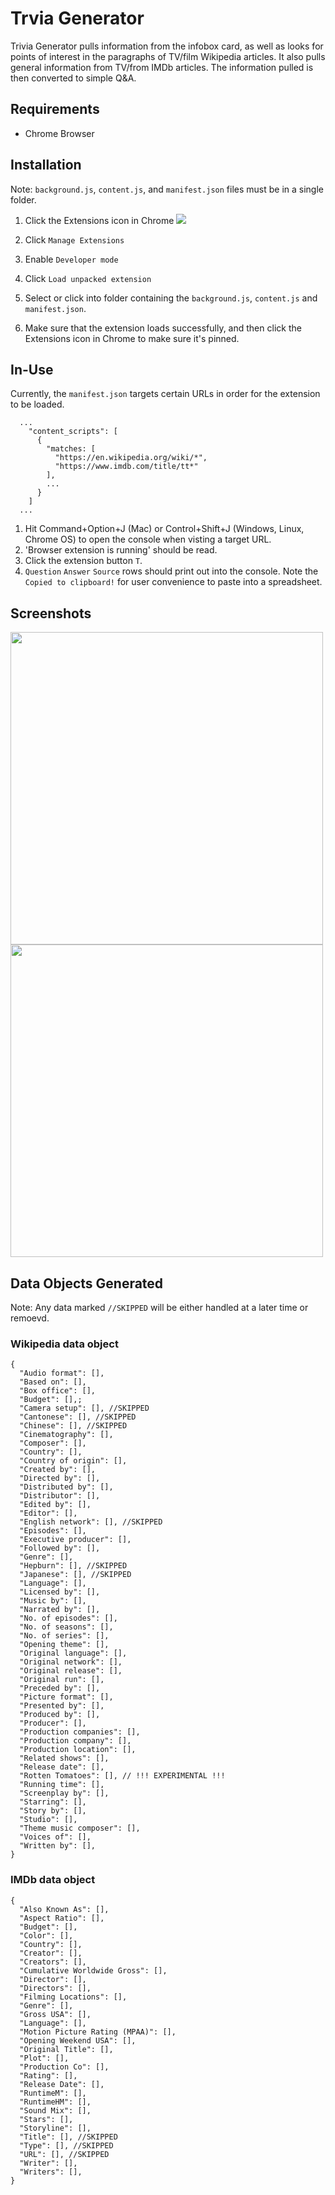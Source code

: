 # Trvia Generator

Trivia Generator pulls information from the infobox card, as well as looks for points of interest in the paragraphs of TV/film Wikipedia articles. It also pulls general information from TV/from IMDb articles. The information pulled is then converted to simple Q&A.

## Requirements

- Chrome Browser

## Installation

Note: `background.js`, `content.js`, and `manifest.json` files must be in a single folder.

1. Click the Extensions icon in Chrome
   <img src="https://storage.googleapis.com/support-forums-api/attachment/thread-14033830-12399559427379765140.jpg">

2. Click `Manage Extensions`
3. Enable `Developer mode`
4. Click `Load unpacked extension`
5. Select or click into folder containing the `background.js`, `content.js` and `manifest.json`.
6. Make sure that the extension loads successfully, and then click the Extensions icon in Chrome to make sure it's pinned.

## In-Use

Currently, the `manifest.json` targets certain URLs in order for the extension to be loaded.

```
  ...
    "content_scripts": [
      {
        "matches: [
          "https://en.wikipedia.org/wiki/*",
          "https://www.imdb.com/title/tt*"
        ],
        ...
      }
    ]
  ...
```

1. Hit Command+Option+J (Mac) or Control+Shift+J (Windows, Linux, Chrome OS) to open the console when visting a target URL.
2. 'Browser extension is running' should be read.
3. Click the extension button `T`.
4. `Question` `Answer` `Source` rows should print out into the console. Note the `Copied to clipboard!` for user convenience to paste into a spreadsheet.

## Screenshots

<img src="https://github.com/julienshim/browser-extensions-playground/blob/master/Trivia%20Generator/images/typew.png?raw=true" width="500">

<img src="https://github.com/julienshim/browser-extensions-playground/blob/master/Trivia%20Generator/images/typei.png?raw=true" width="500">

## Data Objects Generated

Note: Any data marked `//SKIPPED` will be either handled at a later time or remoevd.

### Wikipedia data object

```
{
  "Audio format": [],
  "Based on": [],
  "Box office": [],
  "Budget": [],;
  "Camera setup": [], //SKIPPED
  "Cantonese": [], //SKIPPED
  "Chinese": [], //SKIPPED
  "Cinematography": [],
  "Composer": [],
  "Country": [],
  "Country of origin": [],
  "Created by": [],
  "Directed by": [],
  "Distributed by": [],
  "Distributor": [],
  "Edited by": [],
  "Editor": [],
  "English network": [], //SKIPPED
  "Episodes": [],
  "Executive producer": [],
  "Followed by": [],
  "Genre": [],
  "Hepburn": [], //SKIPPED
  "Japanese": [], //SKIPPED
  "Language": [],
  "Licensed by": [],
  "Music by": [],
  "Narrated by": [],
  "No. of episodes": [],
  "No. of seasons": [],
  "No. of series": [],
  "Opening theme": [],
  "Original language": [],
  "Original network": [],
  "Original release": [],
  "Original run": [],
  "Preceded by": [],
  "Picture format": [],
  "Presented by": [],
  "Produced by": [],
  "Producer": [],
  "Production companies": [],
  "Production company": [],
  "Production location": [],
  "Related shows": [],
  "Release date": [],
  "Rotten Tomatoes": [], // !!! EXPERIMENTAL !!!
  "Running time": [],
  "Screenplay by": [],
  "Starring": [],
  "Story by": [],
  "Studio": [],
  "Theme music composer": [],
  "Voices of": [],
  "Written by": [],
}
```

### IMDb data object

```
{
  "Also Known As": [],
  "Aspect Ratio": [],
  "Budget": [],
  "Color": [],
  "Country": [],
  "Creator": [],
  "Creators": [],
  "Cumulative Worldwide Gross": [],
  "Director": [],
  "Directors": [],
  "Filming Locations": [],
  "Genre": [],
  "Gross USA": [],
  "Language": [],
  "Motion Picture Rating (MPAA)": [],
  "Opening Weekend USA": [],
  "Original Title": [],
  "Plot": [],
  "Production Co": [],
  "Rating": [],
  "Release Date": [],
  "RuntimeM": [],
  "RuntimeHM": [],
  "Sound Mix": [],
  "Stars": [],
  "Storyline": [],
  "Title": [], //SKIPPED
  "Type": [], //SKIPPED
  "URL": [], //SKIPPED
  "Writer": [],
  "Writers": [],
}
```
